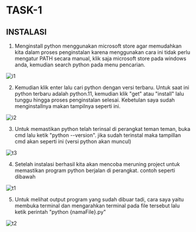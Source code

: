 # TASK-1

## INSTALASI
1. Menginstall python menggunakan microsoft store agar memudahkan kita dalam proses penginstalan karena menggunakan cara ini tidak perlu mengatur PATH secara manual, klik saja microsoft store pada windows anda, kemudian search python pada menu pencarian.

![i1](https://user-images.githubusercontent.com/92988781/224470194-3d490bd9-4064-4283-8f33-b2037b9e0a44.png)

2. Kemudian klik enter lalu cari python dengan versi terbaru. Untuk saat ini python terbaru adalah python.11, kemudian klik "get" atau "install" lalu tunggu hingga proses penginstalan selesai. Kebetulan saya sudah menginstallnya makan tampilnya seperti ini.

![i2](https://user-images.githubusercontent.com/92988781/224471628-9d0e77d5-129d-4459-aa45-247c3d61cf20.png)

3. Untuk memastikan python telah terinsal di perangkat teman teman, buka cmd lalu ketik "python --version". jika sudah terinstal maka tampillan cmd akan seperti ini (versi python akan muncul)

![t3](https://user-images.githubusercontent.com/92988781/224540299-b1e44490-ef95-49e3-b2dc-77b005a709b6.png)

4. Setelah instalasi berhasil kita akan mencoba meruning project untuk memastikan program python berjalan di perangkat. contoh seperti dibawah

![t1](https://user-images.githubusercontent.com/92988781/224540352-f2ca5f9f-0e13-46dc-82c0-49aaa87f4542.png)

5. Untuk melihat output program yang sudah dibuar tadi, cara saya yaitu membuka terminal dan mengarahkan terminal pada file tersebut lalu ketik perintah "python {namaFile}.py"

![t2](https://user-images.githubusercontent.com/92988781/224540415-fb592ebd-0306-4d7d-b0fe-c8e8c8b02295.png)
